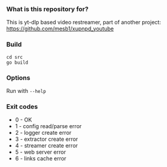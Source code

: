 ### What is this repository for? ###

This is yt-dlp based video restreamer, part of another project: https://github.com/mesb1/xupnpd_youtube

### Build ###

```
cd src
go build
```

### Options ###

Run with `--help`

### Exit codes ###

  - 0 - OK
  - 1 - config read/parse error
  - 2 - logger create error
  - 3 - extractor create error
  - 4 - streamer create error
  - 5 - web server error
  - 6 - links cache error
